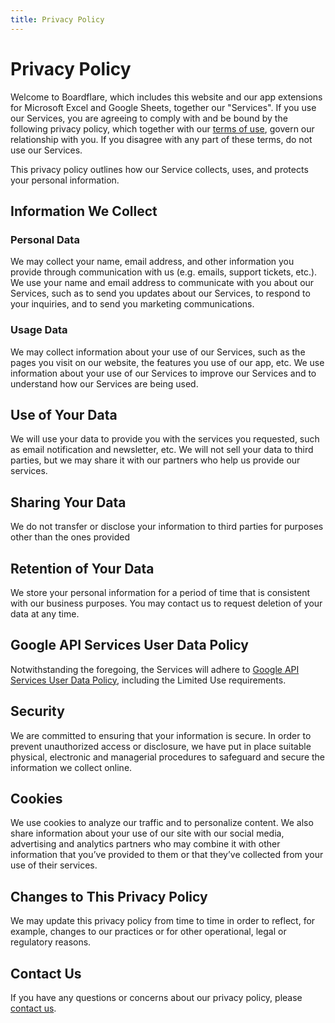 ```yaml
---
title: Privacy Policy
---
```


# Privacy Policy

Welcome to Boardflare, which includes this website and our app extensions for Microsoft Excel and Google Sheets, together our "Services". If you use our Services, you are agreeing to comply with and be bound by the following privacy policy, which together with our [terms of use](/company/terms), govern our relationship with you. If you disagree with any part of these terms, do not use our Services.

This privacy policy outlines how our Service collects, uses, and protects your personal information.

## Information We Collect

### Personal Data
We may collect your name, email address, and other information you provide through communication with us (e.g. emails, support tickets, etc.). We use your name and email address to communicate with you about our Services, such as to send you updates about our Services, to respond to your inquiries, and to send you marketing communications.

### Usage Data
We may collect information about your use of our Services, such as the pages you visit on our website, the features you use of our app, etc. We use information about your use of our Services to improve our Services and to understand how our Services are being used.

## Use of Your Data
We will use your data to provide you with the services you requested, such as email notification and newsletter, etc. We will not sell your data to third parties, but we may share it with our partners who help us provide our services.

## Sharing Your Data
We do not transfer or disclose your information to third parties for purposes other than the ones provided

## Retention of Your Data
We store your personal information for a period of time that is consistent with our business purposes.  You may contact us to request deletion of your data at any time.

## Google API Services User Data Policy
Notwithstanding the foregoing, the Services will adhere to [Google API Services User Data Policy](https://developers.google.com/terms/api-services-user-data-policy), including the Limited Use requirements. 

## Security
We are committed to ensuring that your information is secure. In order to prevent unauthorized access or disclosure, we have put in place suitable physical, electronic and managerial procedures to safeguard and secure the information we collect online.

## Cookies
We use cookies to analyze our traffic and to personalize content. We also share information about your use of our site with our social media, advertising and analytics partners who may combine it with other information that you’ve provided to them or that they’ve collected from your use of their services.

## Changes to This Privacy Policy
We may update this privacy policy from time to time in order to reflect, for example, changes to our practices or for other operational, legal or regulatory reasons.

## Contact Us
If you have any questions or concerns about our privacy policy, please [contact us](/company/support).